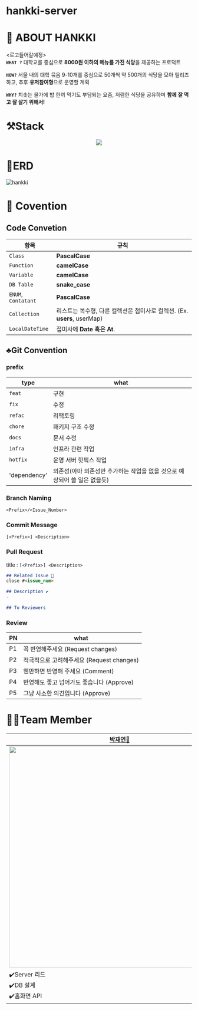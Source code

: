# hankki-server

# 👋 ABOUT HANKKI
<로고들어갈예정> <br>
**`WHAT ?`**  대학교를 중심으로 **8000원 이하의 메뉴를 가진 식당**을 제공하는 프로덕트 

**`HOW?`** 서울 내의 대학 묶음 9-10개를 중심으로 50개씩 약 500개의 식당을 모아 릴리즈하고, 추후 **유저참여형**으로 운영할 계획 

**`WHY?`** 치솟는 물가에 밥 한끼 먹기도 부담되는 요즘, 저렴한 식당을 공유하며 **함께** **잘 먹고 잘 살기 위해서!**

# ⚒️Stack 

<div align = "center">
  <img src="https://firebasestorage.googleapis.com/v0/b/stackticon-81399.appspot.com/o/images%2F1720497281719?alt=media&token=f40aa73a-b50e-43cc-bd2a-a49e3d62086d)](https://github.com/msdio/stackticon">
</div>

# 📍ERD
![hankki](https://github.com/Team-Hankki/hankki-server/assets/109809242/36c645b6-68e6-42b8-a9e2-9ddf790a6f4f)

# 📜 Covention
## Code Convetion
| 항목                | 규칙                                                                                  |
|---------------------|---------------------------------------------------------------------------------------|
| `Class`         | **PascalCase**          |
| `Function`              | **camelCase**                                                                         |
| `Variable`                | **camelCase**                                                                         |
| `DB Table`           | **snake_case**                                                                        |
| `ENUM`, `Contatant`          | **PascalCase**                                                                        |
| `Collection`  | 리스트는 복수형, 다른 컬렉션은 접미사로 컬렉션. (Ex. **users**, userMap) |
| `LocalDateTime`       | 접미사에 **Date 혹은 At**.                                                 |

## ♣️Git Convention
### prefix
| type         | what                  |
|--------------|-----------------------|
| `feat`       | 구현                  |
| `fix`        | 수정                  |
| `refac`      | 리팩토링              |
| `chore`      | 패키지 구조 수정      |
| `docs`       | 문서 수정             |
| `infra`      | 인프라 관련 작업      |
| `hotfix`     | 운영 서버 핫픽스 작업 |
|'dependency'  | 의존성(아마 의존성만 추가하는 작업을 없을 것으로 예상되어 쓸 일은 없을듯)|

### Branch Naming
`<Prefix>/<Issue_Number>`

### Commit Message 
`[<Prefix>] <Description>`

### Pull Request
title : `[<Prefix>] <Description>`
```Markdown
## Related Issue 📌
close #<issue_num>

## Description ✔️
- 

## To Reviewers
```
### Review
| PN| what|
|------|-----|
|P1 | 꼭 반영해주세요 (Request changes) |
|P2 | 적극적으로 고려해주세요 (Request changes) |
| P3| 웬만하면 반영해 주세요 (Comment) |
| P4 | 반영해도 좋고 넘어가도 좋습니다 (Approve) |
|P5 | 그냥 사소한 의견입니다 (Approve) |

# 🤼‍♀️Team Member

| [박재연👑](https://github.com/Parkjyun) | [김가연🌱](https://github.com/kgy1008) | [박서진🌱](https://github.com/PicturePark1101)|
|--------|------- |---------- |
| <img width="600px" src= "https://github.com/Team-Hankki/hankki-server/assets/109809242/2276da80-d520-4548-8064-8011fb9e92a7"> | <img width="600px" src="https://github.com/Team-Hankki/hankki-server/assets/109809242/cb7addf0-a6ca-41f4-b2cc-7cb1a8a480d3">  | <img width="600px" src="https://github.com/Team-Hankki/hankki-server/assets/109809242/7d62d5c9-9b8d-4e43-a118-0ad4e69fb564"> |
| ✔️Server 리드 <br> ✔️DB 설계<br> ✔️홈화면 API  | ✔️소셜로그인(KAKAO, APPLE) <br> ✔️식당 API| ✔️마이페이지 API <br> ✔️족보 API |

